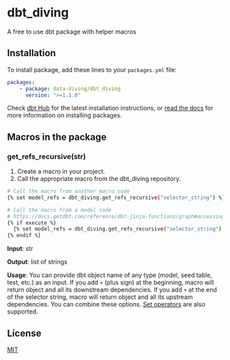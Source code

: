 # dbt_diving
A free to use dbt package with helper macros

## Installation

To install package, add these lines to your `packages.yml` file:
```yaml
packages:
    - package: data-diving/dbt_diving
      version: ">=1.1.0"
```

Check [dbt Hub](https://hub.getdbt.com/) for the latest installation instructions, 
or [read the docs](https://docs.getdbt.com/docs/building-a-dbt-project/package-management/) for more information on installing packages.

## Macros in the package

### get_refs_recursive(str)

1. Create a macro in your project.
2. Call the appropriate macro from the dbt_diving repository.

```bash
# Call the macro from another macro code
{% set model_refs = dbt_diving.get_refs_recursive("selector_string") %}

# Call the macro from a model code
# https://docs.getdbt.com/reference/dbt-jinja-functions/graph#accessing-models
{% if execute %}
  {% set model_refs = dbt_diving.get_refs_recursive("selector_string") %}
{% endif %}
```

**Input**: str

**Output**: list of strings

**Usage**: You can provide dbt object name of any type (model, seed table, test, etc.) as an input. If you add `+` (plus sign) at the beginning, macro will return object and all its downstream dependencies. If you add `+` at the end of the selector string, macro will return object and all its upstream dependencies. You can combine these options. [Set operators](https://docs.getdbt.com/reference/node-selection/set-operators) are also supported.

## License
[MIT](LICENSE)
